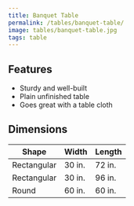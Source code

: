 ```yaml
---
title: Banquet Table
permalink: /tables/banquet-table/
image: tables/banquet-table.jpg
tags: table
---
```

## Features

- Sturdy and well-built
- Plain unfinished table
- Goes great with a table cloth

## Dimensions

Shape       | Width  | Length
------------|--------|-------
Rectangular | 30 in. | 72 in. 
Rectangular | 30 in. | 96 in.
Round       | 60 in. | 60 in.